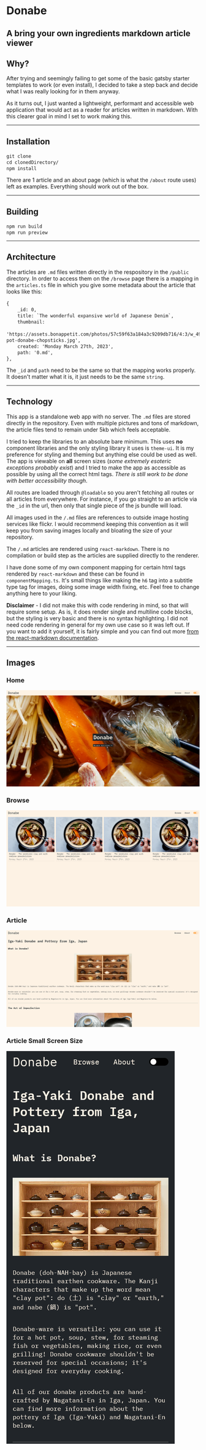 # Donabe

## A bring your own ingredients markdown article viewer

## Why?

After trying and seemingly failing to get some of the basic gatsby starter templates to work (or even install), I decided to take a step back and decide what I was really looking for in them anyway.

As it turns out, I just wanted a lightweight, performant and accessible web application that would act as a reader for articles written in markdown. With this clearer goal in mind I set to work making this.

---

## Installation

```
git clone
cd clonedDirectory/
npm install
```

There are 1 article and an about page (which is what the `/about` route uses) left as examples. Everything should work out of the box.

---

## Building

```
npm run build
npm run preview
```

---

## Architecture

The articles are `.md` files written directly in the respository in the `/public` directory. In order to access them on the `/browse` page there is a mapping in the `articles.ts` file in which you give some metadata about the article that looks like this:

```
{
    _id: 0,
    title: `The wonderful expansive world of Japanese Denim`,
    thumbnail:
      'https://assets.bonappetit.com/photos/57c59f63a184a3c9209db716/4:3/w_4911,h_3683,c_limit/hot-pot-donabe-chopsticks.jpg',
    created: 'Monday March 27th, 2023',
    path: '0.md',
},
```

The `_id` and `path` need to be the same so that the mapping works properly. It doesn't matter what it is, it just needs to be the same `string`.

---

## Technology

This app is a standalone web app with no server. The `.md` files are stored directly in the repository. Even with multiple pictures and tons of markdown, the article files tend to remain under 5kb which feels acceptable.

I tried to keep the libraries to an absolute bare minimum. This uses **no** component libraries and the only styling library it uses is `theme-ui`. It is my preference for styling and theming but anything else could be used as well. The app is viewable on **all** screen sizes (_some extremely esoteric exceptions probably exist_) and I tried to make the app as accessible as possible by using all the correct html tags. _There is still work to be done with better accessibility though_.

All routes are loaded through `@loadable` so you aren't fetching all routes or all articles from everywhere. For instance, if you go straight to an article via the `_id` in the url, then only that single piece of the js bundle will load.

All images used in the `/.md` files are references to outside image hosting services like flickr. I would recommend keeping this convention as it will keep you from saving images locally and bloating the size of your repository.

The `/.md` articles are rendered using `react-markdown`. There is no compilation or build step as the articles are supplied directly to the renderer.

I have done some of my own component mapping for certain html tags rendered by `react-markdown` and these can be found in `componentMapping.ts`. It's small things like making the `h6` tag into a subtitle type tag for images, doing some image width fixing, etc. Feel free to change anything here to your liking.

**Disclaimer** - I did not make this with code rendering in mind, so that will require some setup. As is, it does render single and multiline code blocks, but the styling is very basic and there is no syntax highlighting. I did not need code rendering in general for my own use case so it was left out. If you want to add it yourself, it is fairly simple and you can find out more [from the react-markdown documentation](https://github.com/remarkjs/react-markdown#use-custom-components-syntax-highlight).

---

## Images

### Home

![Home](./src/assets/home.png)

### Browse

![Browse](./src/assets/browse.png)

### Article

![Article](./src/assets/article.png)

### Article Small Screen Size

![Article Small](./src/assets/article_small.png)
